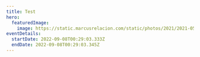 ```yaml
---
title: Test
hero:
  featuredImage:
    image: https://static.marcusrelacion.com/static/photos/2021/2021-05-02-12-55-PM-SONY-ILCE-7M3-4444-copyright-marcusrelacion-1.jpg
eventDetails:
  startDate: 2022-09-08T00:29:03.333Z
  endDate: 2022-09-08T00:29:03.345Z
---
```

